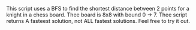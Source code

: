 This script uses a BFS to find the shortest distance between 2 points for a knight in a chess board. Thee board is 8x8 with bound 0 -> 7. Thee script returns A fasteest solution, not ALL fastest solutions. Feel free to try it out.
